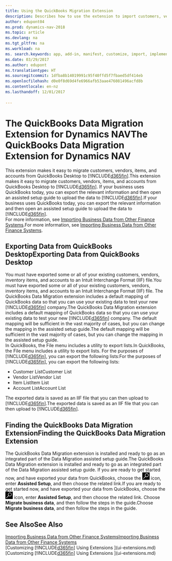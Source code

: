 ```yaml
---
title: Using the QuickBooks Migration Extension
description: Describes how to use the extension to import customers, vendors, items, and accounts from QuickBooks Desktop to Dynamics NAV.
author: edupont04
ms.prod: dynamics-nav-2018
ms.topic: article
ms.devlang: na
ms.tgt_pltfrm: na
ms.workload: na
ms. search.keywords: app, add-in, manifest, customize, import, implement
ms.date: 03/29/2017
ms.author: edupont
ms.translationtype: HT
ms.sourcegitcommit: 1dfba8b14019991c95f40ffd5f7fbaed5df414eb
ms.openlocfilehash: d0e0f8d69d4fe6966afb53aae476081496acfd8b
ms.contentlocale: en-nz
ms.lasthandoff: 12/01/2017

---
```

# <a name="the-quickbooks-data-migration-extension-for-dynamics-nav"></a><span data-ttu-id="126d3-103">The QuickBooks Data Migration Extension for Dynamics NAV</span><span class="sxs-lookup"><span data-stu-id="126d3-103">The QuickBooks Data Migration Extension for Dynamics NAV</span></span>
<span data-ttu-id="126d3-104">This extension makes it easy to migrate customers, vendors, items, and accounts from QuickBooks Desktop to [!INCLUDE[d365fin](includes/d365fin_md.md)].</span><span class="sxs-lookup"><span data-stu-id="126d3-104">This extension makes it easy to migrate customers, vendors, items, and accounts from QuickBooks Desktop to [!INCLUDE[d365fin](includes/d365fin_md.md)].</span></span> <span data-ttu-id="126d3-105">If your business uses QuickBooks today, you can export the relevant information and then open an assisted setup guide to upload the data to [!INCLUDE[d365fin](includes/d365fin_md.md)].</span><span class="sxs-lookup"><span data-stu-id="126d3-105">If your business uses QuickBooks today, you can export the relevant information and then open an assisted setup guide to upload the data to [!INCLUDE[d365fin](includes/d365fin_md.md)].</span></span>  
<span data-ttu-id="126d3-106">For more information, see [Importing Business Data from Other Finance Systems](upload-data.md).</span><span class="sxs-lookup"><span data-stu-id="126d3-106">For more information, see [Importing Business Data from Other Finance Systems](upload-data.md).</span></span>

## <a name="exporting-data-from-quickbooks-desktop"></a><span data-ttu-id="126d3-107">Exporting Data from QuickBooks Desktop</span><span class="sxs-lookup"><span data-stu-id="126d3-107">Exporting Data from QuickBooks Desktop</span></span>
<span data-ttu-id="126d3-108">You must have exported some or all of your existing customers, vendors, inventory items, and accounts to an Intuit Interchange Format (IIF) file.</span><span class="sxs-lookup"><span data-stu-id="126d3-108">You must have exported some or all of your existing customers, vendors, inventory items, and accounts to an Intuit Interchange Format (IIF) file.</span></span> <span data-ttu-id="126d3-109">The QuickBooks Data Migration extension includes a default mapping of QuickBooks data so that you can use your existing data to test your new [!INCLUDE[d365fin](includes/d365fin_md.md)] company.</span><span class="sxs-lookup"><span data-stu-id="126d3-109">The QuickBooks Data Migration extension includes a default mapping of QuickBooks data so that you can use your existing data to test your new [!INCLUDE[d365fin](includes/d365fin_md.md)] company.</span></span> <span data-ttu-id="126d3-110">The default mapping will be sufficient in the vast majority of cases, but you can change the mapping in the assisted setup guide.</span><span class="sxs-lookup"><span data-stu-id="126d3-110">The default mapping will be sufficient in the vast majority of cases, but you can change the mapping in the assisted setup guide.</span></span>  
<span data-ttu-id="126d3-111">In QuickBooks, the File menu includes a utility to export lists.</span><span class="sxs-lookup"><span data-stu-id="126d3-111">In QuickBooks, the File menu includes a utility to export lists.</span></span> <span data-ttu-id="126d3-112">For the purposes of [!INCLUDE[d365fin](includes/d365fin_md.md)], you can export the following lists:</span><span class="sxs-lookup"><span data-stu-id="126d3-112">For the purposes of [!INCLUDE[d365fin](includes/d365fin_md.md)], you can export the following lists:</span></span>

* <span data-ttu-id="126d3-113">Customer List</span><span class="sxs-lookup"><span data-stu-id="126d3-113">Customer List</span></span>  
* <span data-ttu-id="126d3-114">Vendor List</span><span class="sxs-lookup"><span data-stu-id="126d3-114">Vendor List</span></span>  
* <span data-ttu-id="126d3-115">Item List</span><span class="sxs-lookup"><span data-stu-id="126d3-115">Item List</span></span>  
* <span data-ttu-id="126d3-116">Account List</span><span class="sxs-lookup"><span data-stu-id="126d3-116">Account List</span></span>  

<span data-ttu-id="126d3-117">The exported data is saved as an IIF file that you can then upload to [!INCLUDE[d365fin](includes/d365fin_md.md)].</span><span class="sxs-lookup"><span data-stu-id="126d3-117">The exported data is saved as an IIF file that you can then upload to [!INCLUDE[d365fin](includes/d365fin_md.md)].</span></span>

## <a name="finding-the-quickbooks-data-migration-extension"></a><span data-ttu-id="126d3-118">Finding the QuickBooks Data Migration Extension</span><span class="sxs-lookup"><span data-stu-id="126d3-118">Finding the QuickBooks Data Migration Extension</span></span>
<span data-ttu-id="126d3-119">The QuickBooks Data Migration extension is installed and ready to go as an integrated part of the Data Migration assisted setup guide.</span><span class="sxs-lookup"><span data-stu-id="126d3-119">The QuickBooks Data Migration extension is installed and ready to go as an integrated part of the Data Migration assisted setup guide.</span></span> <span data-ttu-id="126d3-120">If you are ready to get started now, and have exported your data from QuickBooks, choose the ![Search for Page or Report](media/ui-search/search_small.png "Search for Page or Report icon") icon, enter **Assisted Setup**, and then choose the related link.</span><span class="sxs-lookup"><span data-stu-id="126d3-120">If you are ready to get started now, and have exported your data from QuickBooks, choose the ![Search for Page or Report](media/ui-search/search_small.png "Search for Page or Report icon") icon, enter **Assisted Setup**, and then choose the related link.</span></span> <span data-ttu-id="126d3-121">Choose **Migrate business data**, and then follow the steps in the guide.</span><span class="sxs-lookup"><span data-stu-id="126d3-121">Choose **Migrate business data**, and then follow the steps in the guide.</span></span>  

## <a name="see-also"></a><span data-ttu-id="126d3-122">See Also</span><span class="sxs-lookup"><span data-stu-id="126d3-122">See Also</span></span>
[<span data-ttu-id="126d3-123">Importing Business Data from Other Finance Systems</span><span class="sxs-lookup"><span data-stu-id="126d3-123">Importing Business Data from Other Finance Systems</span></span>](upload-data.md)  
<span data-ttu-id="126d3-124">[Customizing [!INCLUDE[d365fin](includes/d365fin_md.md)] Using Extensions ](ui-extensions.md)</span><span class="sxs-lookup"><span data-stu-id="126d3-124">[Customizing [!INCLUDE[d365fin](includes/d365fin_md.md)] Using Extensions ](ui-extensions.md)</span></span>  

